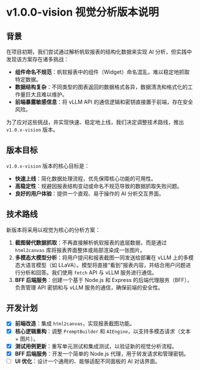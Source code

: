 # v1.0.0-vision 视觉分析版本说明

## 背景

在项目初期，我们尝试通过解析帆软报表的结构化数据来实现 AI 分析，但实践中发现该方案存在诸多挑战：

- **组件命名不规范**：帆软报表中的组件（Widget）命名混乱，难以稳定地抓取特定数据。
- **数据结构复杂**：不同类型的图表返回的数据格式各异，数据清洗和格式化的工作量巨大且难以维护。
- **前端暴露敏感信息**：将 vLLM API 的通信逻辑和密钥直接置于前端，存在安全风险。

为了应对这些挑战，并实现快速、稳定地上线，我们决定调整技术路线，推出 `v1.0.x-vision` 版本。

## 版本目标

`v1.0.x-vision` 版本的核心目标是：

- **快速上线**：简化数据处理流程，优先保障核心功能的可用性。
- **高稳定性**：规避因报表结构变动或命名不规范导致的数据抓取失败问题。
- **良好的用户体验**：提供一个直观、易于操作的 AI 分析交互界面。

## 技术路线

新版本将采用以视觉为核心的分析方案：

1. **截图替代数据抓取**：不再直接解析帆软报表的底层数据，而是通过 `html2canvas` 库将报表界面整体或局部渲染成一张图片。
2. **多模态大模型分析**：将用户提问和报表截图一同发送给部署在 vLLM 上的多模态大语言模型（如
   LLaVA）。模型将直接“看到”报表内容，并结合用户问题进行分析和回答。我们使用 `fetch` API 与 vLLM 服务进行通信。
3. **BFF 后端服务**：创建一个基于 Node.js 和 Express 的后端代理服务（BFF），负责管理 API 密钥和与 vLLM 服务的通信，确保前端的安全性。

## 开发计划

- [x] **前端改造**：集成 `html2canvas`，实现报表截图功能。
- [x] **核心逻辑重构**：调整 `PromptBuilder` 和 `AIEngine`，以支持多模态请求（文本 + 图片）。
- [x] **测试用例更新**：重写单元测试和集成测试，以验证新的视觉分析流程。
- [x] **BFF 后端服务**：开发一个简单的 Node.js 代理，用于转发请求和管理密钥。
- [ ] **UI 优化**：设计一个通用的、能够适配不同面板的 AI 对话界面。